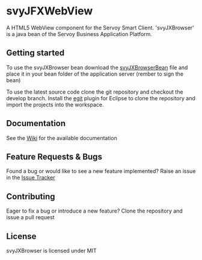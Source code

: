 svyJFXWebView
=============

A HTML5 WebView component for the Servoy Smart Client. 'svyJXBrowser' is a java bean of the Servoy Business Application Platform.


Getting started
-------------
To use the svyJXBrowser bean  download the [svyJXBrowserBean](https://github.com/Servoy/svyJXBrowser/bean) file and place it in your bean folder of the application server (rember to sign the bean)

To use the latest source code clone the git repository and checkout the develop branch. Install the [egit](http://www.eclipse.org/egit/download/) plugin for Eclipse to clone the repository and import the projects into the workspace.


Documentation
-------------
See the [Wiki](https://github.com/Servoy/svyJXBrowser/wiki) for the available documentation


Feature Requests & Bugs
-----------------------
Found a bug or would like to see a new feature implemented? Raise an issue in the [Issue Tracker](https://github.com/Servoy/svyJxBrowser/issues)


Contributing
-------------
Eager to fix a bug or introduce a new feature? Clone the repository and issue a pull request


License
-------
svyJXBrowser is licensed under MIT
